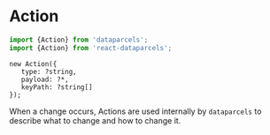 # Action

```js
import {Action} from 'dataparcels';
import {Action} from 'react-dataparcels';
```

```flow
new Action({
   type: ?string,
   payload: ?*,
   keyPath: ?string[]
});
```

When a change occurs, Actions are used internally by `dataparcels` to describe what to change and how to change it.
